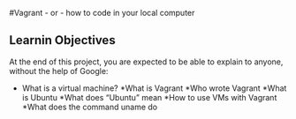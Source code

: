 #Vagrant - or - how to code in your local computer
## Learnin Objectives
At the end of this project, you are expected to be able to explain to anyone, without the help of Google:
* What is a virtual machine?
*What is Vagrant
*Who wrote Vagrant
*What is Ubuntu
*What does “Ubuntu” mean
*How to use VMs with Vagrant
*What does the command uname do

